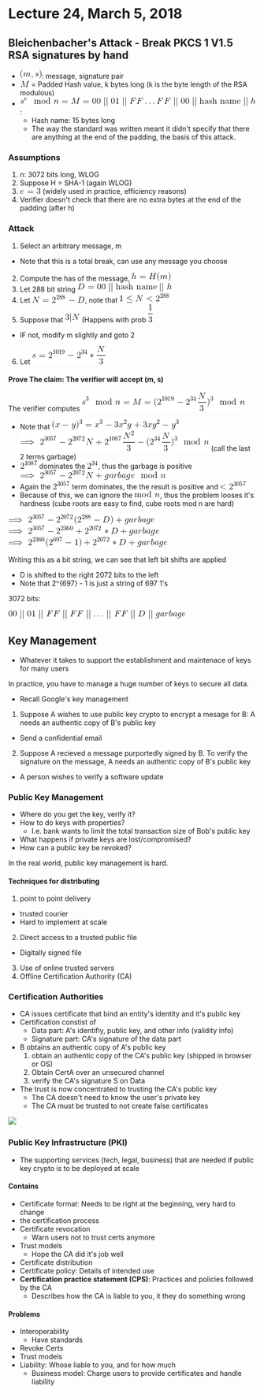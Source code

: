 # Lecture 24, March 5, 2018

## Bleichenbacher's Attack - Break PKCS 1 V1.5 RSA signatures by hand
- ![latex-582b91e7-d656-41af-a105-ff1ae8d8b4fc](data/lecture24/latex-582b91e7-d656-41af-a105-ff1ae8d8b4fc.png): message, signature pair
- ![latex-e0d7a883-570c-44fb-a225-54ba4f358a94](data/lecture24/latex-e0d7a883-570c-44fb-a225-54ba4f358a94.png) = Padded Hash value, k bytes long (k is the byte length of the RSA modulous)
- ![latex-7227f06d-c542-4572-aca3-dfb6cc726bfe](data/lecture24/latex-7227f06d-c542-4572-aca3-dfb6cc726bfe.png):
  - Hash name: 15 bytes long
  - The way the standard was written meant it didn't specify that there are anything at the end of the padding, the basis of this attack.

### Assumptions

1. n: 3072 bits long, WLOG
2. Suppose H = SHA-1 (again WLOG)
3. ![latex-d13e82c3-e23a-4c5b-8dab-e7b0b6ddb913](data/lecture24/latex-d13e82c3-e23a-4c5b-8dab-e7b0b6ddb913.png) (widely used in practice, efficiency reasons)
4. Verifier doesn't check that there are no extra bytes at the end of the padding (after h)

### Attack

1. Select an arbitrary message, m
  - Note that this is a total break, can use any message you choose
2. Compute the has of the message, ![latex-e1bd5bb4-2c4c-4007-9a07-b97e4fe06f25](data/lecture24/latex-e1bd5bb4-2c4c-4007-9a07-b97e4fe06f25.png)
3. Let 288 bit string ![latex-3f302bfa-e105-412a-a5e1-9f1d6e2d8200](data/lecture24/latex-3f302bfa-e105-412a-a5e1-9f1d6e2d8200.png)
4. Let ![latex-15f94b10-4b14-4357-b972-562bd0de5664](data/lecture24/latex-15f94b10-4b14-4357-b972-562bd0de5664.png), note that ![latex-19c6e014-496f-4fa8-823c-3139b9eb8833](data/lecture24/latex-19c6e014-496f-4fa8-823c-3139b9eb8833.png)
5. Suppose that ![latex-7dde0ec1-c4fc-45c9-9dea-fc7f451a5bd6](data/lecture24/latex-7dde0ec1-c4fc-45c9-9dea-fc7f451a5bd6.png) (Happens with prob ![latex-ed73f9d1-62bf-4399-ab97-9c6a08635203](data/lecture24/latex-ed73f9d1-62bf-4399-ab97-9c6a08635203.png)
  - IF not, modify m slightly and goto 2
6. Let ![latex-139a2301-fe9f-4f64-bea0-10a5cd9d6a64](data/lecture24/latex-139a2301-fe9f-4f64-bea0-10a5cd9d6a64.png)

#### Prove The claim: The verifier will accept (m, s)

The verifier computes ![latex-40737229-599c-4f48-9263-1637078724fe](data/lecture24/latex-40737229-599c-4f48-9263-1637078724fe.png)
- Note that ![latex-1e97bfb5-d3f8-48be-b4f9-d8348b6db956](data/lecture24/latex-1e97bfb5-d3f8-48be-b4f9-d8348b6db956.png)
![latex-0e244437-84ea-413e-814c-9222a9f7fe05](data/lecture24/latex-0e244437-84ea-413e-814c-9222a9f7fe05.png) (call the last 2 terms garbage)
- ![latex-88cd33c9-a8da-4c1a-9f6f-243818d7e84b](data/lecture24/latex-88cd33c9-a8da-4c1a-9f6f-243818d7e84b.png) dominates the ![latex-11174c8f-5332-4128-b7c6-54bfa2c95e09](data/lecture24/latex-11174c8f-5332-4128-b7c6-54bfa2c95e09.png), thus the garbage is positive
![latex-0b4fbf1f-caac-48c4-9219-c2bc7b718ac9](data/lecture24/latex-0b4fbf1f-caac-48c4-9219-c2bc7b718ac9.png)
- Again the ![latex-cd746caa-e2c7-42b6-a654-9ae1342e411e](data/lecture24/latex-cd746caa-e2c7-42b6-a654-9ae1342e411e.png) term dominates, the the result is positive and ![latex-cdc6d5b0-b7ac-4044-9353-e814b219d59a](data/lecture24/latex-cdc6d5b0-b7ac-4044-9353-e814b219d59a.png)
- Because of this, we can ignore the ![latex-55cbfa1d-11da-42f7-a4ab-beff813b8857](data/lecture24/latex-55cbfa1d-11da-42f7-a4ab-beff813b8857.png), thus the problem looses it's hardness (cube roots are easy to find, cube roots mod n are hard)

![latex-3dd79a77-73d0-49bc-ad17-09c6ae0f08c3](data/lecture24/latex-3dd79a77-73d0-49bc-ad17-09c6ae0f08c3.png)
![latex-2bd45eda-2e55-42ef-9cf7-795edd90d3b7](data/lecture24/latex-2bd45eda-2e55-42ef-9cf7-795edd90d3b7.png)
![latex-3bb9b9b6-ac54-444c-9699-4a68be1ce1f3](data/lecture24/latex-3bb9b9b6-ac54-444c-9699-4a68be1ce1f3.png)

Writing this as a bit string, we can see that left bit shifts are applied
- D is shifted to the right 2072 bits to the left
- Note that 2^{697} - 1 is just a string of 697 1's

3072 bits:

![latex-07022079-2d6f-4a79-b2ea-827947b25554](data/lecture24/latex-07022079-2d6f-4a79-b2ea-827947b25554.png)

## Key Management
- Whatever it takes to support the establishment and maintenace of keys for many users

In practice, you have to manage a huge number of keys to secure all data.
- Recall Google's key management

1. Suppose A wishes to use public key crypto to encrypt a mesage for B: A needs an authentic copy of B's public key
  - Send a confidential email
2. Suppose A recieved a message purportedly signed by B. To verify the signature on the message, A needs an authentic copy of B's public key
  - A person wishes to verify a software update

### Public Key Management
- Where do you get the key, verify it?
- How to do keys with properties?
  - I.e. bank wants to limit the total transaction size of Bob's public key
- What happens if private keys are lost/compromised?
- How can a public key be revoked?

In the real world, public key management is hard.

#### Techniques for distributing

1. point to point delivery
  - trusted courier
  - Hard to implement at scale
2. Direct access to a trusted public file
  - Digitally signed file
3. Use of online trusted servers
4. Offline Certification Authority (CA)

### Certification Authorities
- CA issues certificate that bind an entity's identity and it's public key
- Certification constist of
  - Data part: A's identifiy, public key, and other info (validity info)
  - Signature part: CA's signature of the data part
- B obtains an authentic copy of A's public key
  1. obtain an authentic copy of the CA's public key (shipped in browser or OS)
  2. Obtain CertA over an unsecured channel
  3. verify the CA's signature S on Data
- The trust is now concentrated to trusting the CA's public key
  - The CA doesn't need to know the user's private key
  - The CA must be trusted to not create false certificates

![](lesson24.jpg)

### Public Key Infrastructure (PKI)
- The supporting services (tech, legal, business) that are needed if public key crypto is to be deployed at scale

#### Contains
- Certificate format: Needs to be right at the beginning, very hard to change
- the certification process
- Certificate revocation
  - Warn users not to trust certs anymore
- Trust models
  - Hope the CA did it's job well
- Certificate distribution
- Certificate policy: Details of intended use
- **Certification practice statement (CPS)**: Practices and policies followed by the CA
  - Describes how the CA is liable to you, it they do something wrong

#### Problems
- Interoperability
  - Have standards
- Revoke Certs
- Trust models
- Liability: Whose liable to you, and for how much
  - Business model: Charge users to provide certificates and handle liability


